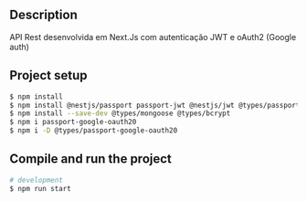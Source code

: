 ## Description

API Rest desenvolvida em Next.Js com autenticação JWT e oAuth2 (Google auth)

## Project setup

```bash
$ npm install
$ npm install @nestjs/passport passport-jwt @nestjs/jwt @types/passport-jwt
$ npm install --save-dev @types/mongoose @types/bcrypt
$ npm i passport-google-oauth20
$ npm i -D @types/passport-google-oauth20
```

## Compile and run the project

```bash
# development
$ npm run start

```

